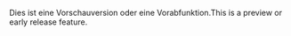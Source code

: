 <span data-ttu-id="0363e-101">Dies ist eine Vorschauversion oder eine Vorabfunktion.</span><span class="sxs-lookup"><span data-stu-id="0363e-101">This is a preview or early release feature.</span></span>